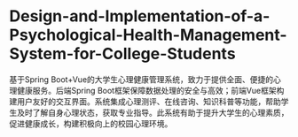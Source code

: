 # Design-and-Implementation-of-a-Psychological-Health-Management-System-for-College-Students
基于Spring Boot+Vue的大学生心理健康管理系统，致力于提供全面、便捷的心理健康服务。后端Spring Boot框架保障数据处理的安全与高效；前端Vue框架构建用户友好的交互界面。系统集成心理测评、在线咨询、知识科普等功能，帮助学生及时了解自身心理状态，获取专业指导。此系统有助于提升大学生的心理素质，促进健康成长，构建积极向上的校园心理环境。
